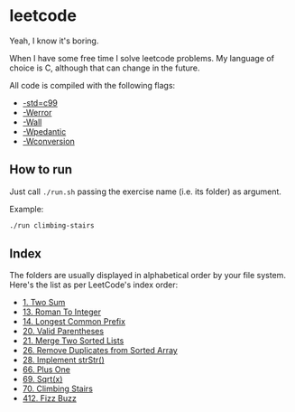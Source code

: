 # leetcode

Yeah, I know it's boring.

When I have some free time I solve leetcode problems. My language of choice is C, although that can change in the future.

All code is compiled with the following flags:

* [-std=c99](https://clang.llvm.org/docs/ClangCommandLineReference.html#cmdoption-clang-std)
* [-Werror](https://clang.llvm.org/docs/UsersManual.html#cmdoption-werror)
* [-Wall](https://clang.llvm.org/docs/DiagnosticsReference.html#wall)
* [-Wpedantic](https://clang.llvm.org/docs/DiagnosticsReference.html#wpedantic)
* [-Wconversion](https://clang.llvm.org/docs/DiagnosticsReference.html#wconversion)

## How to run

Just call `./run.sh` passing the exercise name (i.e. its folder) as argument.

Example:

```sh
./run climbing-stairs
```

## Index

The folders are usually displayed in alphabetical order by your file system. Here's the list as per LeetCode's index order:

* [1. Two Sum](./two-sum/)
* [13. Roman To Integer](./roman-to-integer/)
* [14. Longest Common Prefix](./longest-common-prefix/)
* [20. Valid Parentheses](./valid-parentheses/)
* [21. Merge Two Sorted Lists](./merge-two-sorted-lists/)
* [26. Remove Duplicates from Sorted Array](./remove-duplicates-from-sorted-array/)
* [28. Implement strStr()](./implement-strstr/)
* [66. Plus One](./plus-one/)
* [69. Sqrt(x)](./sqrtx/)
* [70. Climbing Stairs](./climbing-stairs/)
* [412. Fizz Buzz](./fizz-buzz/)
